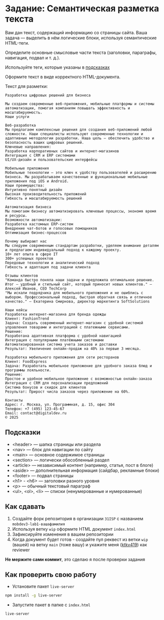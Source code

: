 # Задание: Семантическая разметка текста

Вам дан текст, содержащий информацию со страницы сайта. Ваша задача — выделить в нём логические блоки, используя семантические HTML-теги.

Определите основные смысловые части текста (заголовки, параграфы, навигация, подвал и т. д.).

Используйте теги, которые указаны в [подсказках](#подсказки)

Оформите текст в виде корректного HTML-документа.

Текст для разметки:

```
Разработка цифровых решений для бизнеса

Мы создаем современные веб-приложения, мобильные платформы и системы автоматизации, помогая компаниям повышать эффективность и масштабируемость.
Наши услуги

Веб-разработка
Мы предлагаем комплексные решения для создания веб-приложений любой сложности. Наши специалисты используют современные технологии и адаптивные методологии разработки. Наша цель — обеспечить удобство и безопасность ваших цифровых решений.
Ключевые направления:
Разработка корпоративных сайтов и интернет-магазинов
Интеграция с CRM и ERP системами
UI/UX-дизайн и пользовательские интерфейсы

Мобильные приложения
Мобильные технологии — это ключ к удобству пользователей и расширению бизнеса. Мы разрабатываем качественные и функциональные мобильные приложения под iOS и Android.
Наши преимущества:
Интуитивно понятный дизайн
Высокая производительность приложений
Гибкость и масштабируемость решений

Автоматизация бизнеса
Мы помогаем бизнесу автоматизировать ключевые процессы, экономя время и ресурсы.
Возможности автоматизации:
Разработка кастомных ERP-систем
Внедрение чат-ботов и голосовых помощников
Оптимизация бизнес-процессов

Почему выбирают нас
Мы следуем современным стандартам разработки, уделяем внимание деталям и предлагаем индивидуальный подход к каждому проекту.
10+ лет опыта в сфере IT
300+ успешных проектов
Передовые технологии и аналитический подход
Гибкость и адаптация под задачи клиента

Отзывы клиентов
"Команда быстро поняла наши задачи и предложила оптимальное решение. Итог — удобный и стильный сайт, который приносит новых клиентов." — Алексей Иванов, CEO TechCorp
"Мы искали подрядчика для мобильного приложения и не ошиблись с выбором. Профессиональный подход, быстрая обратная связь и отличное качество." — Екатерина Смирнова, директор маркетинга SoftSolutions

Наши кейсы
Разработка интернет-магазина для бренда одежды
Клиент: FashionTrend
Задача: Создать современный интернет-магазин с удобной системой управления товарами и интеграцией с платежными сервисами.
Решение:
Разработана адаптивная платформа с удобной навигацией
Интеграция с популярными платёжными системами
Автоматизированная система учета заказов и доставки
Результат: Увеличение онлайн-продаж на 40% за первые 3 месяца.

Разработка мобильного приложения для сети ресторанов
Клиент: FoodExpress
Задача: Разработать мобильное приложение для удобного заказа блюд и программы лояльности.
Решение:
Простое и удобное мобильное приложение с возможностью онлайн-заказа
Интеграция с CRM для персонализации предложений
Система бонусов и скидок для клиентов
Результат: Прирост числа заказов через приложение на 60%.

Контакты
Адрес: г. Москва, ул. Программная, д. 15, офис 304
Телефон: +7 (495) 123-45-67
Email: contact@digitaldev.ru
© 2025
```

## Подсказки

- &lt;header&gt; — шапка страницы или раздела
- &lt;nav&gt; — блок для навигации по сайту
- &lt;main&gt; — основное содержимое страницы
- &lt;section&gt; — логически обособленный раздел
- &lt;article&gt; — независимый контент (например, статья, пост в блоге)
- &lt;aside&gt; — дополнительная информация (сайдбар, рекламные блоки)
- &lt;footer&gt; — подвал страницы
- &lt;h1&gt; - &lt;h6&gt; — заголовки разного уровня
- &lt;p&gt; — обычный текстовый параграф
- &lt;ul&gt;, &lt;ol&gt;, &lt;li&gt; — списки (ненумерованные и нумерованные)

## Как сдавать

1. Создайте форк репозитория в организации `31ISP` с названием `mobdev3-lab1-вашафамилия`
2. Используя ветку `wip` оформите HTML документ `index.html`
3. Зафиксируйте изменения в вашем репозитории
4. Когда документ будет готов - создайте пул реквест из ветки `wip` (вашей) на ветку `main` (тоже вашу) и укажите меня ([ktkv419](https://github.com/ktkv419)) как reviewer

**Не мержите сами коммит**, это сделаю я после проверки задания

## Как проверить свою работу

- Установите пакет `live-server`

```bash
npm install -g live-server
```

- Запустите пакет в папке с `index.html`

```bash
live-server
```
